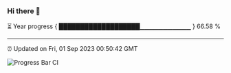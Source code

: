 ### Hi there 👋

⏳ Year progress { ███████████████████▁▁▁▁▁▁▁▁▁▁▁ } 66.58 %

---

⏰ Updated on Fri, 01 Sep 2023 00:50:42 GMT

![Progress Bar CI](https://github.com/liununu/liununu/workflows/Progress%20Bar%20CI/badge.svg)

